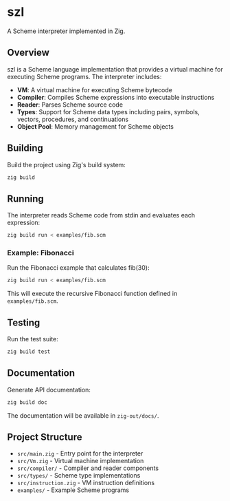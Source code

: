 # szl

A Scheme interpreter implemented in Zig.

## Overview

szl is a Scheme language implementation that provides a virtual machine for executing Scheme programs. The interpreter includes:

- **VM**: A virtual machine for executing Scheme bytecode
- **Compiler**: Compiles Scheme expressions into executable instructions
- **Reader**: Parses Scheme source code
- **Types**: Support for Scheme data types including pairs, symbols, vectors, procedures, and continuations
- **Object Pool**: Memory management for Scheme objects

## Building

Build the project using Zig's build system:

```bash
zig build
```

## Running

The interpreter reads Scheme code from stdin and evaluates each expression:

```bash
zig build run < examples/fib.scm
```

### Example: Fibonacci

Run the Fibonacci example that calculates fib(30):

```bash
zig build run < examples/fib.scm
```

This will execute the recursive Fibonacci function defined in `examples/fib.scm`.

## Testing

Run the test suite:

```bash
zig build test
```

## Documentation

Generate API documentation:

```bash
zig build doc
```

The documentation will be available in `zig-out/docs/`.

## Project Structure

- `src/main.zig` - Entry point for the interpreter
- `src/Vm.zig` - Virtual machine implementation
- `src/compiler/` - Compiler and reader components
- `src/types/` - Scheme type implementations
- `src/instruction.zig` - VM instruction definitions
- `examples/` - Example Scheme programs
